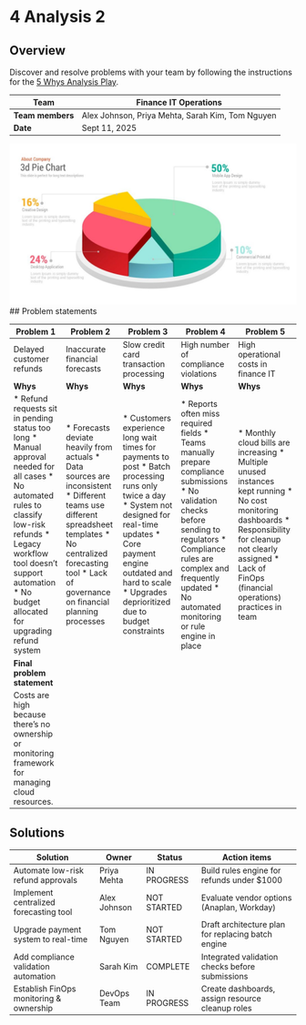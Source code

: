 # 4 Analysis 2

## Overview

Discover and resolve problems with your team by following the instructions for the [5 Whys Analysis Play](https://www.atlassian.com/team-playbook/plays/5-whys).



| **Team** | Finance IT Operations |
| --- | --- |
| **Team members** | Alex Johnson, Priya Mehta, Sarah Kim, Tom Nguyen |
| **Date** | Sept 11, 2025 |

 ![image-20250911-183030.png](assets/2523138/image-20250911-183030.png)## Problem statements



| **Problem 1** | **Problem 2** | **Problem 3** | **Problem 4** | **Problem 5** |
| --- | --- | --- | --- | --- |
| Delayed customer refunds | Inaccurate financial forecasts | Slow credit card transaction processing | High number of compliance violations | High operational costs in finance IT |
| **Whys** | **Whys** | **Whys** | **Whys** | **Whys** |
| * Refund requests sit in pending status too long * Manual approval needed for all cases * No automated rules to classify low-risk refunds * Legacy workflow tool doesn’t support automation * No budget allocated for upgrading refund system | * Forecasts deviate heavily from actuals * Data sources are inconsistent * Different teams use different spreadsheet templates * No centralized forecasting tool * Lack of governance on financial planning processes | * Customers experience long wait times for payments to post * Batch processing runs only twice a day * System not designed for real-time updates * Core payment engine outdated and hard to scale * Upgrades deprioritized due to budget constraints | * Reports often miss required fields * Teams manually prepare compliance submissions * No validation checks before sending to regulators * Compliance rules are complex and frequently updated * No automated monitoring or rule engine in place | * Monthly cloud bills are increasing * Multiple unused instances kept running * No cost monitoring dashboards * Responsibility for cleanup not clearly assigned * Lack of FinOps (financial operations) practices in team |
| **Final problem statement** | | | | |
| Costs are high because there’s no ownership or monitoring framework for managing cloud resources. | | | | |

## Solutions



| **Solution** | **Owner** | **Status** | **Action items** |
| --- | --- | --- | --- |
| Automate low-risk refund approvals | Priya Mehta | IN PROGRESS | Build rules engine for refunds under $1000 |
| Implement centralized forecasting tool | Alex Johnson | NOT STARTED | Evaluate vendor options (Anaplan, Workday) |
| Upgrade payment system to real-time | Tom Nguyen | NOT STARTED | Draft architecture plan for replacing batch engine |
| Add compliance validation automation | Sarah Kim | COMPLETE | Integrated validation checks before submissions |
| Establish FinOps monitoring & ownership | DevOps Team | IN PROGRESS | Create dashboards, assign resource cleanup roles |

